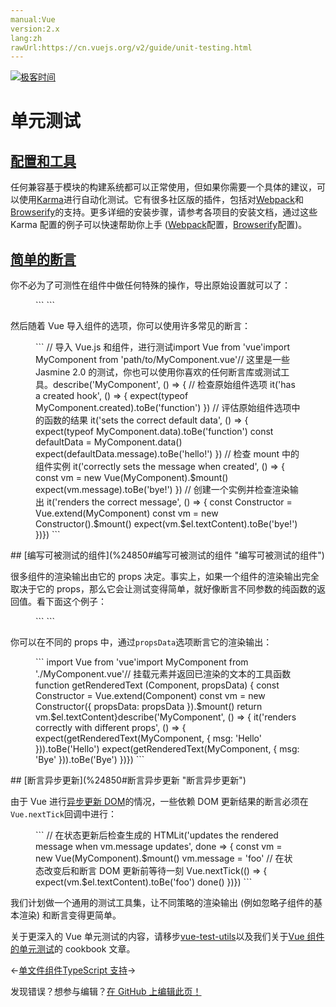 ```yaml
---
manual:Vue
version:2.x
lang:zh
rawUrl:https://cn.vuejs.org/v2/guide/unit-testing.html
---
```


[![极客时间](%24789.gif "")](%24797     "")

# 单元测试

## [配置和工具](%24850#配置和工具 "配置和工具")<a name="配置和工具"></a>


任何兼容基于模块的构建系统都可以正常使用，但如果你需要一个具体的建议，可以使用[Karma](%25049     "")进行自动化测试。它有很多社区版的插件，包括对[Webpack](%25050     "")和[Browserify](%25051     "")的支持。更多详细的安装步骤，请参考各项目的安装文档，通过这些 Karma 配置的例子可以快速帮助你上手 ([Webpack](%25052     "")配置，[Browserify](%25053     "")配置)。


## [简单的断言](%24850#简单的断言 "简单的断言")<a name="简单的断言"></a>


你不必为了可测性在组件中做任何特殊的操作，导出原始设置就可以了：

<figure>```
<template>  <span>{{ message }}</span></template><script>  export default {    data () {      return {        message: 'hello!'      }    },    created () {      this.message = 'bye!'    }  }</script>
``` 

</figure>

然后随着 Vue 导入组件的选项，你可以使用许多常见的断言：

<figure>```
// 导入 Vue.js 和组件，进行测试import Vue from 'vue'import MyComponent from 'path/to/MyComponent.vue'// 这里是一些 Jasmine 2.0 的测试，你也可以使用你喜欢的任何断言库或测试工具。describe('MyComponent', () => {  // 检查原始组件选项  it('has a created hook', () => {    expect(typeof MyComponent.created).toBe('function')  })  // 评估原始组件选项中的函数的结果  it('sets the correct default data', () => {    expect(typeof MyComponent.data).toBe('function')    const defaultData = MyComponent.data()    expect(defaultData.message).toBe('hello!')  })  // 检查 mount 中的组件实例  it('correctly sets the message when created', () => {    const vm = new Vue(MyComponent).$mount()    expect(vm.message).toBe('bye!')  })  // 创建一个实例并检查渲染输出  it('renders the correct message', () => {    const Constructor = Vue.extend(MyComponent)    const vm = new Constructor().$mount()    expect(vm.$el.textContent).toBe('bye!')  })})
``` 

</figure>
## [编写可被测试的组件](%24850#编写可被测试的组件 "编写可被测试的组件")<a name="编写可被测试的组件"></a>


很多组件的渲染输出由它的 props 决定。事实上，如果一个组件的渲染输出完全取决于它的 props，那么它会让测试变得简单，就好像断言不同参数的纯函数的返回值。看下面这个例子：

<figure>```
<template>  <p>{{ msg }}</p></template><script>  export default {    props: ['msg']  }</script>
``` 

</figure>

你可以在不同的 props 中，通过`propsData`选项断言它的渲染输出：

<figure>```
import Vue from 'vue'import MyComponent from './MyComponent.vue'// 挂载元素并返回已渲染的文本的工具函数function getRenderedText (Component, propsData) {  const Constructor = Vue.extend(Component)  const vm = new Constructor({ propsData: propsData }).$mount()  return vm.$el.textContent}describe('MyComponent', () => {  it('renders correctly with different props', () => {    expect(getRenderedText(MyComponent, {      msg: 'Hello'    })).toBe('Hello')    expect(getRenderedText(MyComponent, {      msg: 'Bye'    })).toBe('Bye')  })})
``` 

</figure>
## [断言异步更新](%24850#断言异步更新 "断言异步更新")<a name="断言异步更新"></a>


由于 Vue 进行[异步更新 DOM](%25428#异步更新队列 "")的情况，一些依赖 DOM 更新结果的断言必须在`Vue.nextTick`回调中进行：

<figure>```
// 在状态更新后检查生成的 HTMLit('updates the rendered message when vm.message updates', done => {  const vm = new Vue(MyComponent).$mount()  vm.message = 'foo'  // 在状态改变后和断言 DOM 更新前等待一刻  Vue.nextTick(() => {    expect(vm.$el.textContent).toBe('foo')    done()  })})
``` 

</figure>

我们计划做一个通用的测试工具集，让不同策略的渲染输出 (例如忽略子组件的基本渲染) 和断言变得更简单。



关于更深入的 Vue 单元测试的内容，请移步[vue-test-utils](%25058     "")以及我们关于[Vue 组件的单元测试](%25059     "")的 cookbook 文章。

←[单文件组件](%24799     "")[TypeScript 支持](%25060     "")→

发现错误？想参与编辑？[在 GitHub 上编辑此页！](%25061     "")

